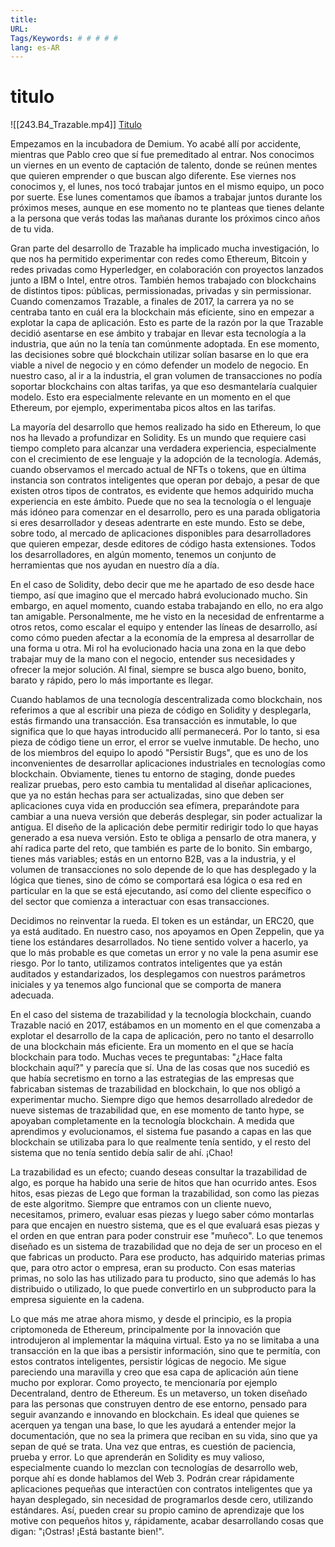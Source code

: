 ```yaml
---
title: 
URL: 
Tags/Keywords: # # # # #
lang: es-AR
---
```

# titulo
![[243.B4_Trazable.mp4]]
[Titulo](URL)

Empezamos en la incubadora de Demium. Yo acabé allí por accidente, mientras que Pablo creo que sí fue premeditado al entrar. Nos conocimos un viernes en un evento de captación de talento, donde se reúnen mentes que quieren emprender o que buscan algo diferente. Ese viernes nos conocimos y, el lunes, nos tocó trabajar juntos en el mismo equipo, un poco por suerte. Ese lunes comentamos que íbamos a trabajar juntos durante los próximos meses, aunque en ese momento no te planteas que tienes delante a la persona que verás todas las mañanas durante los próximos cinco años de tu vida.

Gran parte del desarrollo de Trazable ha implicado mucha investigación, lo que nos ha permitido experimentar con redes como Ethereum, Bitcoin y redes privadas como Hyperledger, en colaboración con proyectos lanzados junto a IBM o Intel, entre otros. También hemos trabajado con blockchains de distintos tipos: públicas, permissionadas, privadas y sin permissionar. Cuando comenzamos Trazable, a finales de 2017, la carrera ya no se centraba tanto en cuál era la blockchain más eficiente, sino en empezar a explotar la capa de aplicación. Esto es parte de la razón por la que Trazable decidió asentarse en ese ámbito y trabajar en llevar esta tecnología a la industria, que aún no la tenía tan comúnmente adoptada. En ese momento, las decisiones sobre qué blockchain utilizar solían basarse en lo que era viable a nivel de negocio y en cómo defender un modelo de negocio. En nuestro caso, al ir a la industria, el gran volumen de transacciones no podía soportar blockchains con altas tarifas, ya que eso desmantelaría cualquier modelo. Esto era especialmente relevante en un momento en el que Ethereum, por ejemplo, experimentaba picos altos en las tarifas.

La mayoría del desarrollo que hemos realizado ha sido en Ethereum, lo que nos ha llevado a profundizar en Solidity. Es un mundo que requiere casi tiempo completo para alcanzar una verdadera experiencia, especialmente con el crecimiento de ese lenguaje y la adopción de la tecnología. Además, cuando observamos el mercado actual de NFTs o tokens, que en última instancia son contratos inteligentes que operan por debajo, a pesar de que existen otros tipos de contratos, es evidente que hemos adquirido mucha experiencia en este ámbito. Puede que no sea la tecnología o el lenguaje más idóneo para comenzar en el desarrollo, pero es una parada obligatoria si eres desarrollador y deseas adentrarte en este mundo. Esto se debe, sobre todo, al mercado de aplicaciones disponibles para desarrolladores que quieren empezar, desde editores de código hasta extensiones. Todos los desarrolladores, en algún momento, tenemos un conjunto de herramientas que nos ayudan en nuestro día a día.

En el caso de Solidity, debo decir que me he apartado de eso desde hace tiempo, así que imagino que el mercado habrá evolucionado mucho. Sin embargo, en aquel momento, cuando estaba trabajando en ello, no era algo tan amigable. Personalmente, me he visto en la necesidad de enfrentarme a otros retos, como escalar el equipo y entender las líneas de desarrollo, así como cómo pueden afectar a la economía de la empresa al desarrollar de una forma u otra. Mi rol ha evolucionado hacia una zona en la que debo trabajar muy de la mano con el negocio, entender sus necesidades y ofrecer la mejor solución. Al final, siempre se busca algo bueno, bonito, barato y rápido, pero lo más importante es llegar.

Cuando hablamos de una tecnología descentralizada como blockchain, nos referimos a que al escribir una pieza de código en Solidity y desplegarla, estás firmando una transacción. Esa transacción es inmutable, lo que significa que lo que hayas introducido allí permanecerá. Por lo tanto, si esa pieza de código tiene un error, el error se vuelve inmutable. De hecho, uno de los miembros del equipo lo apodó "Persistir Bugs", que es uno de los inconvenientes de desarrollar aplicaciones industriales en tecnologías como blockchain. Obviamente, tienes tu entorno de staging, donde puedes realizar pruebas, pero esto cambia tu mentalidad al diseñar aplicaciones, que ya no están hechas para ser actualizadas, sino que deben ser aplicaciones cuya vida en producción sea efímera, preparándote para cambiar a una nueva versión que deberás desplegar, sin poder actualizar la antigua. El diseño de la aplicación debe permitir redirigir todo lo que hayas generado a esa nueva versión. Esto te obliga a pensarlo de otra manera, y ahí radica parte del reto, que también es parte de lo bonito. Sin embargo, tienes más variables; estás en un entorno B2B, vas a la industria, y el volumen de transacciones no solo depende de lo que has desplegado y la lógica que tienes, sino de cómo se comportará esa lógica o esa red en particular en la que se está ejecutando, así como del cliente específico o del sector que comienza a interactuar con esas transacciones.

Decidimos no reinventar la rueda. El token es un estándar, un ERC20, que ya está auditado. En nuestro caso, nos apoyamos en Open Zeppelin, que ya tiene los estándares desarrollados. No tiene sentido volver a hacerlo, ya que lo más probable es que cometas un error y no vale la pena asumir ese riesgo. Por lo tanto, utilizamos contratos inteligentes que ya están auditados y estandarizados, los desplegamos con nuestros parámetros iniciales y ya tenemos algo funcional que se comporta de manera adecuada.

En el caso del sistema de trazabilidad y la tecnología blockchain, cuando Trazable nació en 2017, estábamos en un momento en el que comenzaba a explotar el desarrollo de la capa de aplicación, pero no tanto el desarrollo de una blockchain más eficiente. Era un momento en el que se hacía blockchain para todo. Muchas veces te preguntabas: "¿Hace falta blockchain aquí?" y parecía que sí. Una de las cosas que nos sucedió es que había secretismo en torno a las estrategias de las empresas que fabricaban sistemas de trazabilidad en blockchain, lo que nos obligó a experimentar mucho. Siempre digo que hemos desarrollado alrededor de nueve sistemas de trazabilidad que, en ese momento de tanto hype, se apoyaban completamente en la tecnología blockchain. A medida que aprendimos y evolucionamos, el sistema fue pasando a capas en las que blockchain se utilizaba para lo que realmente tenía sentido, y el resto del sistema que no tenía sentido debía salir de ahí. ¡Chao!

La trazabilidad es un efecto; cuando deseas consultar la trazabilidad de algo, es porque ha habido una serie de hitos que han ocurrido antes. Esos hitos, esas piezas de Lego que forman la trazabilidad, son como las piezas de este algoritmo. Siempre que entramos con un cliente nuevo, necesitamos, primero, evaluar esas piezas y luego saber cómo montarlas para que encajen en nuestro sistema, que es el que evaluará esas piezas y el orden en que entran para poder construir ese "muñeco". Lo que tenemos diseñado es un sistema de trazabilidad que no deja de ser un proceso en el que fabricas un producto. Para ese producto, has adquirido materias primas que, para otro actor o empresa, eran su producto. Con esas materias primas, no solo las has utilizado para tu producto, sino que además lo has distribuido o utilizado, lo que puede convertirlo en un subproducto para la empresa siguiente en la cadena.

Lo que más me atrae ahora mismo, y desde el principio, es la propia criptomoneda de Ethereum, principalmente por la innovación que introdujeron al implementar la máquina virtual. Esto ya no se limitaba a una transacción en la que ibas a persistir información, sino que te permitía, con estos contratos inteligentes, persistir lógicas de negocio. Me sigue pareciendo una maravilla y creo que esa capa de aplicación aún tiene mucho por explorar. Como proyecto, te mencionaría por ejemplo Decentraland, dentro de Ethereum. Es un metaverso, un token diseñado para las personas que construyen dentro de ese entorno, pensado para seguir avanzando e innovando en blockchain. Es ideal que quienes se acerquen ya tengan una base, lo que les ayudará a entender mejor la documentación, que no sea la primera que reciban en su vida, sino que ya sepan de qué se trata. Una vez que entras, es cuestión de paciencia, prueba y error. Lo que aprenderán en Solidity es muy valioso, especialmente cuando lo mezclan con tecnologías de desarrollo web, porque ahí es donde hablamos del Web 3. Podrán crear rápidamente aplicaciones pequeñas que interactúen con contratos inteligentes que ya hayan desplegado, sin necesidad de programarlos desde cero, utilizando estándares. Así, pueden crear su propio camino de aprendizaje que los motive con pequeños hitos y, rápidamente, acabar desarrollando cosas que digan: "¡Ostras! ¡Está bastante bien!".